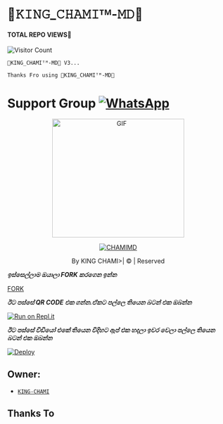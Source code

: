 # 💫𝙺𝙸𝙽𝙶_𝙲𝙷𝙰𝙼𝙸ᵀᴹ-𝙼𝙳💫
#### TOTAL REPO VIEWS📍
![Visitor Count](https://profile-counter.glitch.me/terror-boy/count.svg)

    💫𝙺𝙸𝙽𝙶_𝙲𝙷𝙰𝙼𝙸ᵀᴹ-𝙼𝙳💫 V3...


   
   
   
   
   ```Thanks Fro using 💫𝙺𝙸𝙽𝙶_𝙲𝙷𝙰𝙼𝙸ᵀᴹ-𝙼𝙳💫```


# Support Group <a href="watsapp group link"><img alt="WhatsApp" src="https://img.shields.io/badge/-Whatsapp%20Group-lightgrey?style=for-the-badge&logo=whatsapp&logoColor=white"/></a>


 </a>

</p>

<div align="center">

  <p align="center">

<img src="https://i.ibb.co/K0nmnF3/chami.png" alt="GIF" width="300" height="270"/>

</p>

  <p align="center">

<a href="#"><img title="CHAMIMD" src="https://img.shields.io/badge/King-chami-green?colorA=%23ff0000&colorB=%23017e40&style=for-the-badge"></a>

</p>

</div>

<p align="center">By KING CHAMI>| © | Reserved  </br> 
 

***ඉස්සෙල්ලාම ඔයාලා FORK කරගෙන ඉන්න***

[FORK](https://github.com/KINGCHAMIYA00/KING-CHAMI-V1/fork)

***ඊට පස්සේ QR CODE එක ගන්න.ඒකට පල්ලෙ තියෙන බටන් එක ඔබන්න***

[![Run on Repl.it](https://repl.it/badge/github/quiec/whatsasena)](https://replit.com/@kingchamiya/-?v=1)

***ඊට පස්සේ විඩියෝ එකේ තියෙන විදිහට ඇප් එක හදලා ඉවර වෙලා පල්ලෙ තියෙන බටන් එක ඔබන්න***

[![Deploy](https://www.herokucdn.com/deploy/button.svg)](https://heroku.com/deploy)


## Owner:
* [`KING-CHAMI`](https://github.com/KINGCHAMIYA00)

## Thanks To
